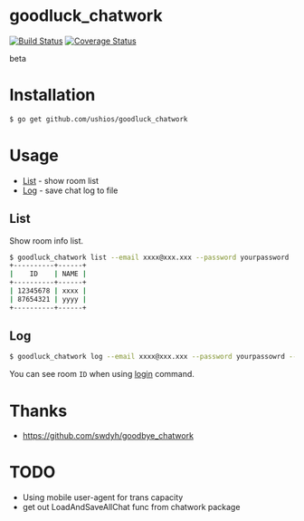 goodluck_chatwork
==================


[![Build Status](https://travis-ci.org/ushios/goodluck_chatwork.svg?branch=master)](https://travis-ci.org/ushios/goodluck_chatwork)
[![Coverage Status](https://coveralls.io/repos/ushios/goodluck_chatwork/badge.svg?branch=master&service=github)](https://coveralls.io/github/ushios/goodluck_chatwork?branch=master)

beta

# Installation

```bash
$ go get github.com/ushios/goodluck_chatwork
```

# Usage

- [List](#list) - show room list
- [Log](#log) - save chat log to file

## List

Show room info list.

```bash
$ goodluck_chatwork list --email xxxx@xxx.xxx --password yourpassword
+----------+------+
|    ID    | NAME |
+----------+------+
| 12345678 | xxxx |
| 87654321 | yyyy |
+----------+------+
```

## Log

```bash
$ goodluck_chatwork log --email xxxx@xxx.xxx --password yourpassowrd --room 123456789
```

You can see room `ID` when using [login](#login) command.

# Thanks

- https://github.com/swdyh/goodbye_chatwork

# TODO

- Using mobile user-agent for trans capacity
- get out LoadAndSaveAllChat func from chatwork package
